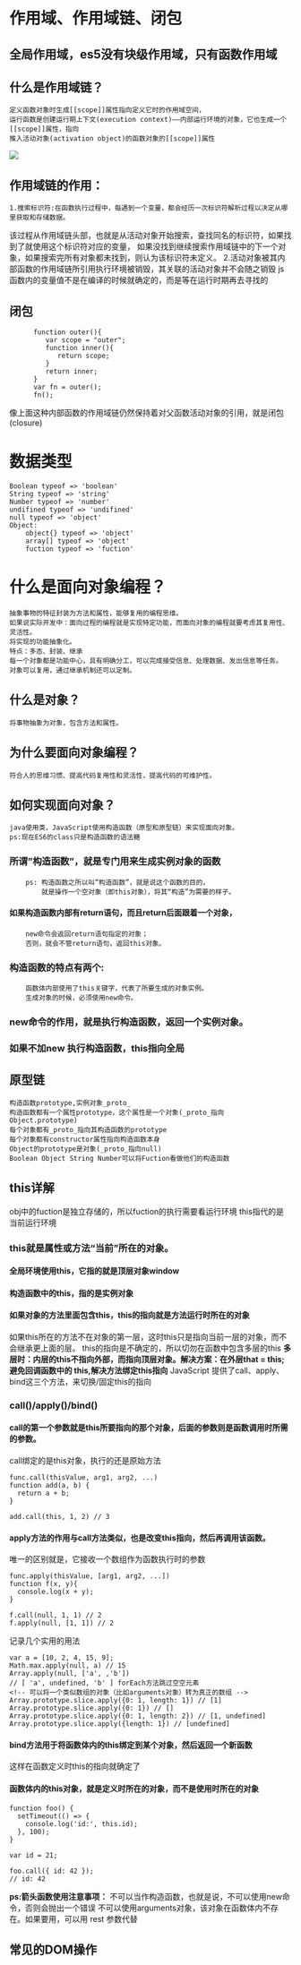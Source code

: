 # 作用域、作用域链、闭包
## 全局作用域，es5没有块级作用域，只有函数作用域
## 什么是作用域链？
	定义函数对象时生成[[scope]]属性指向定义它时的作用域空间，
	运行函数是创建运行期上下文(execution context)——内部运行环境的对象，它也生成一个[[scope]]属性，指向
	推入活动对象(activation object)的函数对象的[[scope]]属性
![](原生js_files/1.jpg)
## 作用域链的作用：
	1.搜索标识符:在函数执行过程中，每遇到一个变量，都会经历一次标识符解析过程以决定从哪里获取和存储数据。
该过程从作用域链头部，也就是从活动对象开始搜索，查找同名的标识符，如果找到了就使用这个标识符对应的变量，
如果没找到继续搜索作用域链中的下一个对象，如果搜索完所有对象都未找到，则认为该标识符未定义。
	2.活动对象被其内部函数的作用域链所引用执行环境被销毁，其关联的活动对象并不会随之销毁
js函数内的变量值不是在编译的时候就确定的，而是等在运行时期再去寻找的
## 闭包
````
      function outer(){
         var scope = "outer";
         function inner(){
            return scope;
         }
         return inner;
      }
      var fn = outer();
      fn();

````
像上面这种内部函数的作用域链仍然保持着对父函数活动对象的引用，就是闭包(closure)
# 数据类型
```
Boolean typeof => 'boolean'
String typeof => 'string'
Number typeof => 'number'
undifined typeof => 'undifined'
null typeof => 'object'
Object:
	object{} typeof => 'object'
	array[] typeof => 'object'
	fuction typeof => 'fuction'
```


# 什么是面向对象编程？
	抽象事物的特征封装为方法和属性，能够复用的编程思维。
	如果说实际开发中：面向过程的编程就是实现特定功能，而面向对象的编程就要考虑其复用性、灵活性。
	将实现的功能抽象化。
	特点：多态、封装、继承
	每一个对象都是功能中心，具有明确分工，可以完成接受信息、处理数据、发出信息等任务。
	对象可以复用，通过继承机制还可以定制。
## 什么是对象？
	将事物抽象为对象，包含方法和属性。
## 为什么要面向对象编程？
	符合人的思维习惯、提高代码复用性和灵活性，提高代码的可维护性。
## 如何实现面向对象？
	java使用类，JavaScript使用构造函数（原型和原型链）来实现面向对象。
	ps:现在ES6的class只是构造函数的语法糖
### 所谓”构造函数”，就是专门用来生成实例对象的函数
		ps: 构造函数之所以叫“构造函数”，就是说这个函数的目的，
			就是操作一个空对象（即this对象），将其“构造”为需要的样子。
#### 如果构造函数内部有return语句，而且return后面跟着一个对象，
		new命令会返回return语句指定的对象；
		否则，就会不管return语句，返回this对象。
### 构造函数的特点有两个:
		函数体内部使用了this关键字，代表了所要生成的对象实例。
		生成对象的时候，必须使用new命令。
### new命令的作用，就是执行构造函数，返回一个实例对象。
### 如果不加new 执行构造函数，this指向全局
## 原型链
	构造函数prototype,实例对象_proto_
    构造函数都有一个属性prototype，这个属性是一个对象(_proto_指向Object.prototype)
	每个对象都有_proto_指向其构造函数的prototype
	每个对象都有constructor属性指向构造函数本身
	Object的prototype是对象(_proto_指向null)
	Boolean Object String Number可以将Fuction看做他们的构造函数
## this详解
obj中的fuction是独立存储的，所以fuction的执行需要看运行环境
this指代的是当前运行环境
### this就是属性或方法“当前”所在的对象。
#### 全局环境使用this，它指的就是顶层对象window
#### 构造函数中的this，指的是实例对象
#### 如果对象的方法里面包含this，this的指向就是方法运行时所在的对象
如果this所在的方法不在对象的第一层，这时this只是指向当前一层的对象，而不会继承更上面的层。
this的指向是不确定的，所以切勿在函数中包含多层的this
**多层时：内层的this不指向外部，而指向顶层对象。解决方案：在外层that = this;**
**避免回调函数中的 this,解决方法绑定this指向**
JavaScript 提供了call、apply、bind这三个方法，来切换/固定this的指向
### call()/apply()/bind()
#### call的第一个参数就是this所要指向的那个对象，后面的参数则是函数调用时所需的参数。
call绑定的是this对象，执行的还是原始方法
```
func.call(thisValue, arg1, arg2, ...)
function add(a, b) {
  return a + b;
}

add.call(this, 1, 2) // 3
```
#### apply方法的作用与call方法类似，也是改变this指向，然后再调用该函数。
唯一的区别就是，它接收一个数组作为函数执行时的参数
```
func.apply(thisValue, [arg1, arg2, ...])
function f(x, y){
  console.log(x + y);
}

f.call(null, 1, 1) // 2
f.apply(null, [1, 1]) // 2
```
记录几个实用的用法
```
var a = [10, 2, 4, 15, 9];
Math.max.apply(null, a) // 15
Array.apply(null, ['a', ,'b'])
// [ 'a', undefined, 'b' ] forEach方法跳过空空元素
<!-- 可以将一个类似数组的对象（比如arguments对象）转为真正的数组 -->
Array.prototype.slice.apply({0: 1, length: 1}) // [1]
Array.prototype.slice.apply({0: 1}) // []
Array.prototype.slice.apply({0: 1, length: 2}) // [1, undefined]
Array.prototype.slice.apply({length: 1}) // [undefined]

```
#### bind方法用于将函数体内的this绑定到某个对象，然后返回一个新函数
这样在函数定义时this的指向就确定了
#### 函数体内的this对象，就是定义时所在的对象，而不是使用时所在的对象
```
function foo() {
  setTimeout(() => {
    console.log('id:', this.id);
  }, 100);
}

var id = 21;

foo.call({ id: 42 });
// id: 42
```
**ps:箭头函数使用注意事项：**
	不可以当作构造函数，也就是说，不可以使用new命令，否则会抛出一个错误
	不可以使用arguments对象，该对象在函数体内不存在。如果要用，可以用 rest 参数代替

## 常见的DOM操作
